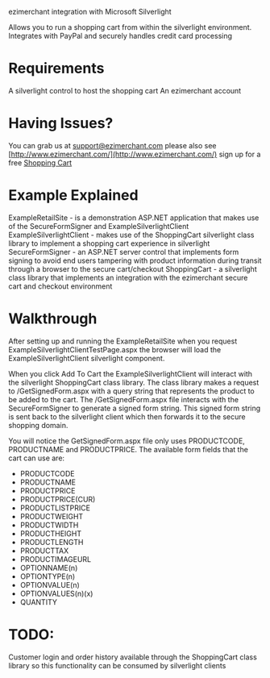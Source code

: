 
ezimerchant integration with Microsoft Silverlight

Allows you to run a shopping cart from within the silverlight environment.
Integrates with PayPal and securely handles credit card processing

Requirements
============
A silverlight control to host the shopping cart
An ezimerchant account

Having Issues?
==============

You can grab us at support@ezimerchant.com please also see [http://www.ezimerchant.com/](http://www.ezimerchant.com/) sign up for a free [Shopping Cart](http://www.ezimerchant.com/)

Example Explained
=================

ExampleRetailSite - is a demonstration ASP.NET application that makes use of the SecureFormSigner and ExampleSilverlightClient
ExampleSilverlightClient - makes use of the ShoppingCart silverlight class library to implement a shopping cart experience in silverlight
SecureFormSigner - an ASP.NET server control that implements form signing to avoid end users tampering with product information during transit through a browser to the secure cart/checkout
ShoppingCart - a silverlight class library that implements an integration with the ezimerchant secure cart and checkout environment

Walkthrough
===========

After setting up and running the ExampleRetailSite when you request ExampleSilverlightClientTestPage.aspx the browser will load the ExampleSilverlightClient silverlight component.

When you click Add To Cart the ExampleSilverlightClient will interact with the silverlight ShoppingCart class library. The class library makes a request to /GetSignedForm.aspx with a 
query string that represents the product to be added to the cart. The /GetSignedForm.aspx file interacts with the SecureFormSigner to generate a signed form string. This signed form string is
sent back to the silverlight client which then forwards it to the secure shopping domain.

You will notice the GetSignedForm.aspx file only uses PRODUCTCODE, PRODUCTNAME and PRODUCTPRICE. The available form fields that the cart can use are:

* PRODUCTCODE
* PRODUCTNAME
* PRODUCTPRICE
* PRODUCTPRICE(CUR)
* PRODUCTLISTPRICE
* PRODUCTWEIGHT
* PRODUCTWIDTH
* PRODUCTHEIGHT
* PRODUCTLENGTH
* PRODUCTTAX
* PRODUCTIMAGEURL
* OPTIONNAME(n)
* OPTIONTYPE(n)
* OPTIONVALUE(n)
* OPTIONVALUES(n)(x)
* QUANTITY

TODO:
=====

Customer login and order history available through the ShoppingCart class library so this functionality can be consumed by silverlight clients



